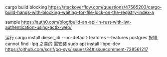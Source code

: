 cargo build blocking
https://stackoverflow.com/questions/47565203/cargo-build-hangs-with-blocking-waiting-for-file-lock-on-the-registry-index-a

sample
https://auth0.com/blog/build-an-api-in-rust-with-jwt-authentication-using-actix-web/

运行 cargo install diesel_cli --no-default-features --features postgres 报错, cannot find -lpq 之类的
需安装 sudo apt install libpq-dev
https://github.com/sgrif/pq-sys/issues/34#issuecomment-738561217